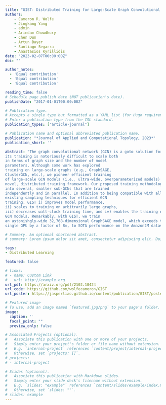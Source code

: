 ```yaml
---
title: "GIST: Distributed Training for Large-Scale Graph Convolutional Networks"
authors:
    - Cameron R. Wolfe
    - Jingkang Yang
    - admin
    - Arindam Chowdhury
    - Chen Dun
    - Artun Bayer
    - Santiago Segarra
    - Anastasios Kyrillidis
date: "2023-02-07T00:00:00Z"
doi: ""

author_notes:
  - 'Equal contribution'
  - 'Equal contribution'
  - 'Equal contribution'

reading_time: false
# Schedule page publish date (NOT publication's date).
publishDate: "2017-01-01T00:00:00Z"

# Publication type.
# Accepts a single type but formatted as a YAML list (for Hugo requirements).
# Enter a publication type from the CSL standard.
publication_types: ["article-journal"]

# Publication name and optional abbreviated publication name.
publication: "*Journal of Applied and Computational Topology, 2023*"
publication_short: ''

abstract: "The graph convolutional network (GCN) is a goto solution for machine learning on graphs, but
its training is notoriously difficult to scale both
in terms of graph size and the number of model
parameters. Although some work has explored
training on large-scale graphs (e.g., GraphSAGE,
ClusterGCN, etc.), we pioneer efficient training
of large-scale GCN models (i.e., ultra-wide, overparameterized models) with the proposal of a
novel, distributed training framework. Our proposed training methodology, called GIST, disjointly partitions the parameters of a GCN model
into several, smaller sub-GCNs that are trained
independently and in parallel. In addition to being compatible with all GCN architectures and
existing sampling techniques for efficient GCN
training, GIST i) improves model performance,
ii) scales to training on arbitrarily large graphs,
iii) decreases wall-clock training time, and iv) enables the training of markedly overparameterized
GCN models. Remarkably, with GIST, we train
an astonishgly-wide 32,768-dimensional GraphSAGE model, which exceeds the capacity of a
single GPU by a factor of 8×, to SOTA performance on the Amazon2M dataset."

# Summary. An optional shortened abstract.
# summary: Lorem ipsum dolor sit amet, consectetur adipiscing elit. Duis posuere tellus ac convallis placerat. Proin tincidunt magna sed ex sollicitudin condimentum.

tags:
- Distributed Learning

featured: false

# links:
# - name: Custom Link
#   url: http://example.org
url_pdf: https://arxiv.org/pdf/2102.10424
url_code: https://github.com/wolfecameron/GIST
url_poster: https://jasperliao.github.io/content/publication/GIST/poster.pdf

# Featured image
# To use, add an image named `featured.jpg/png` to your page's folder. 
image:
  caption: ''
  focal_point: ""
  preview_only: false

# Associated Projects (optional).
#   Associate this publication with one or more of your projects.
#   Simply enter your project's folder or file name without extension.
#   E.g. `internal-project` references `content/project/internal-project/index.md`.
#   Otherwise, set `projects: []`.
# projects:
# - internal-project

# Slides (optional).
#   Associate this publication with Markdown slides.
#   Simply enter your slide deck's filename without extension.
#   E.g. `slides: "example"` references `content/slides/example/index.md`.
#   Otherwise, set `slides: ""`.
# slides: example
---
```


<!-- This work is driven by the results in my [previous paper](/publication/conference-paper/) on LLMs.

{{% callout note %}}
Create your slides in Markdown - click the *Slides* button to check out the example.
{{% /callout %}}

Add the publication's **full text** or **supplementary notes** here. You can use rich formatting such as including [code, math, and images](https://docs.hugoblox.com/content/writing-markdown-latex/). -->
